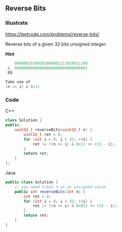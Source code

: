 ## Reverse Bits
### Illustrate
<https://leetcode.com/problems/reverse-bits/>

Reverse bits of a given 32 bits unsigned integer.

**Hint**

```c
    00000010100101000001111010011100
 &  00000000000000000000000000000001
 EQ

Take use of
(n >> i) & 0x1)
```

### Code
C++

```c++
class Solution {
public:
    uint32_t reverseBits(uint32_t n) {
        uint32_t ret = 0;
        for (int i = 0; i < 32; ++i) {
            ret |= ((n >> i) & 0x1) << (31 - i);
        }
        return ret;
    }
};
```

Java

```java
public class Solution {
    // you need treat n as an unsigned value
    public int reverseBits(int n) {
        int ret = 0;
        for (int i = 0; i < 32; ++i) {
            ret |= ((n >> i) & 0x01) << (31 - i);
        }
        return ret;
    }
}
```
